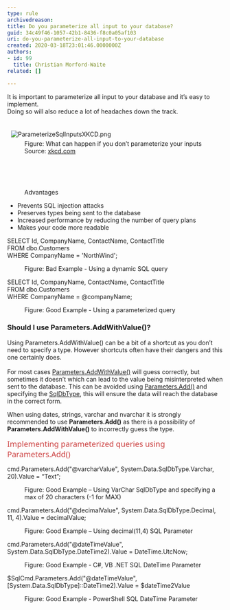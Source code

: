 ```yaml
---
type: rule
archivedreason: 
title: Do you parameterize all input to your database?
guid: 34c49f46-1057-42b1-8436-f8c0a05af103
uri: do-you-parameterize-all-input-to-your-database
created: 2020-03-18T23:01:46.0000000Z
authors:
- id: 99
  title: Christian Morford-Waite
related: []

---
```



It is important to parameterize all input to your database and it’s easy to implement.<br>Doing so will also reduce a lot of headaches down the track.<div><br>&#160;<img src="/SiteAssets/parameterize-all-input-to-your-database/ParameterizeSqlInputsXKCD.png" alt="ParameterizeSqlInputsXKCD.png" style="margin&#58;5px;" /><dd class="ssw15-rteElement-FigureNormal">Figure&#58; What can happen if you don’t parameterize your inputs<br>Source&#58;&#160;<a href="https&#58;//xkcd.com/327/">xkcd.com​</a><br></dd></div>
<br><excerpt class='endintro'></excerpt><br>
<p class="ssw15-rteElement-P">​​<br></p><dd class="ssw15-rteElement-FigureGood">​Advantages<br></dd><ul><li>​Prevents SQL injection attacks</li><li>Preserves types being sent to the database</li><li>Increased performance by reducing the number of query plans</li><li>Makes your code more readable<br></li></ul><p class="ssw15-rteElement-CodeArea">​SELECT Id, CompanyName, ContactName, ContactTitle<br>FROM dbo.Customers<br>WHERE CompanyName = 'NorthWind';<br></p><dd class="ssw15-rteElement-FigureBad">​Figure&#58; Bad Example - Using a dynamic SQL query<br></dd><p class="ssw15-rteElement-CodeArea">SELECT Id, CompanyName, ContactName, ContactTitle<br>FROM dbo.Customers<br>WHERE CompanyName = @companyName;<br></p><dd class="ssw15-rteElement-FigureGood">​Figure&#58; Good Example - Using a parameterized query​<br></dd><h3 class="ssw15-rteElement-H3">​​Should I use Parameters.AddWithValue()?<br></h3><p>Using Parameters.AddWithValue() can be a bit of a shortcut as you don’t need to specify a type. However shortcuts often have their dangers and this one certainly does.<br><br>For most cases <a href="https&#58;//docs.microsoft.com/en-us/dotnet/api/system.data.sqlclient.sqlparametercollection.addwithvalue?view=netframework-4.8">Parameters.AddWithValue()</a>&#160;will guess correctly, but sometimes it doesn’t which can lead to the value being misinterpreted when sent to the database.&#160;This can be avoided using <a href="https&#58;//docs.microsoft.com/en-us/dotnet/api/system.data.sqlclient.sqlparametercollection.add?view=netframework-4.8">Parameters.Add()</a> and specifying the <a href="https&#58;//docs.microsoft.com/en-us/dotnet/api/system.data.sqldbtype?view=netframework-4.8">SqlDbType</a>, this will ensure the data will reach the database in the correct form.​<br></p><p class="ssw15-rteElement-P">When using dates, strings, varchar and nvarchar it is strongly recommended to use <strong>Parameters.Add()</strong> as there is a possibility of <strong>Parameters.AddWithValue()</strong> to incorrectly guess the type.&#160;<br></p><p>​<span style="color&#58;#cc4141;font-family&#58;&quot;segoe ui&quot;, &quot;trebuchet ms&quot;, tahoma, arial, verdana, sans-serif;font-size&#58;18px;">​​</span><span style="color&#58;#cc4141;font-family&#58;&quot;segoe ui&quot;, &quot;trebuchet ms&quot;, tahoma, arial, verdana, sans-serif;font-size&#58;18px;">​Implementing parameterized queries using Parameters.Add()</span></p><p class="ssw15-rteElement-CodeArea">cmd.Parameters.Add(&quot;@varcharValue&quot;, System.Data.SqlDbType.Varchar, 20).Value = “Text”;<br></p><dd class="ssw15-rteElement-FigureGood">​​Figure&#58; Good Example – Using VarChar SqlDbType and specifying a max of 20 characters (-1 for MAX)<br></dd><p class="ssw15-rteElement-CodeArea">cmd.Parameters.Add(&quot;@decimalValue&quot;, System.Data.SqlDbType.Decimal, 11, 4).Value = decimalValue;<br></p><dd class="ssw15-rteElement-FigureGood">​Figure&#58; Good Example – Using decimal(11,4) SQL Parameter<br></dd><p class="ssw15-rteElement-CodeArea">​​cmd.Parameters.Add(&quot;@dateTimeValue&quot;, System.Data.SqlDbType.DateTime2).Value = DateTime.UtcNow;<br></p><dd class="ssw15-rteElement-FigureGood">​Figure&#58; Good Example - C#, VB .NET SQL DateTime Parameter<br></dd><p class="ssw15-rteElement-CodeArea">​$SqlCmd.Parameters.Add(&quot;@dateTimeValue&quot;, [System.Data.SqlDbType]&#58;&#58;DateTime2).Value = $dateTime2Value<br></p><dd class="ssw15-rteElement-FigureGood">​Figure&#58; Good Example - PowerShell SQL DateTime Parameter<br></dd><p></p>


